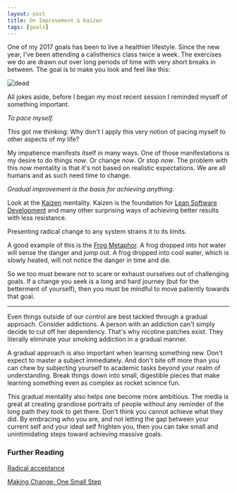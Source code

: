 ```yaml
---
layout: post
title: On Improvement & Kaizen
tags: [goals]
---
```


One of my 2017 goals has been to live a healthier lifestyle. Since the new year, I've been attending a calisthenics class twice a week. The exercises we do are drawn out over long periods of time with very short breaks in between. The goal is to make you look and feel like this: 

![dead](http://i3.kym-cdn.com/entries/icons/original/000/005/742/sweetjesus.jpg)

All jokes aside, before I began my most recent session I reminded myself of something important. 

*To pace myself.*

This got me thinking: Why don't I apply this very notion of pacing myself to other aspects of my life? 

My impatience manifests itself in many ways. One of those manifestations is my desire to do things *now*. Or change *now*. Or stop *now*. The problem with this *now* mentality is that it's not based on realistic expectations. We are all humans and as such need time to change. 

*Gradual improvement is the basis for achieving anything.* 

Look at the [Kaizen](https://en.wikipedia.org/wiki/Kaizen) mentality. Kaizen is the foundation for [Lean Software Development](https://en.wikipedia.org/wiki/Lean_software_development) and many other surprising ways of achieving better results with less resistance.

Presenting radical change to any system strains it to its limits. 

A good example of this is the [Frog Metaphor](https://en.wikipedia.org/wiki/Boiling_frog). A frog dropped into hot water will sense the danger and jump out. A frog dropped into cool water, which is slowly heated, will not notice the danger in time and die. 

So we too must beware not to scare or exhaust ourselves out of challenging goals. If a change you seek is a long and hard journey (but for the betterment of yourself), then you must be mindful to move patiently towards that goal.

---

Even things outside of our control are best tackled through a gradual approach. Consider addictions. A person with an addiction can't simply decide to cut off her dependency. That's why nicotine patches exist. They literally eliminate your smoking addiction in a gradual manner.

A gradual approach is also important when learning something new. Don't expect to master a subject immediately. And don't bite off more than you can chew by subjecting yourself to academic tasks beyond your realm of understanding. Break things down into small, digestible pieces that make learning something even as complex as rocket science fun.

This gradual mentality also helps one become more ambitious. The media is great at creating grandiose portraits of people without any reminder of the long path they took to get there. Don't think you cannot achieve what they did. By embracing who you are, and not letting the gap between your current self and your ideal self frighten you, then you can take small and unintimidating steps toward achieving massive goals.


### Further Reading

[Radical acceptance](https://www.amazon.ca/Radical-Acceptance-Embracing-Heart-Buddha/dp/0553380990)


[Making Change: One Small Step](https://www.farnamstreetblog.com/2017/01/making-a-change-one-small-step/)

